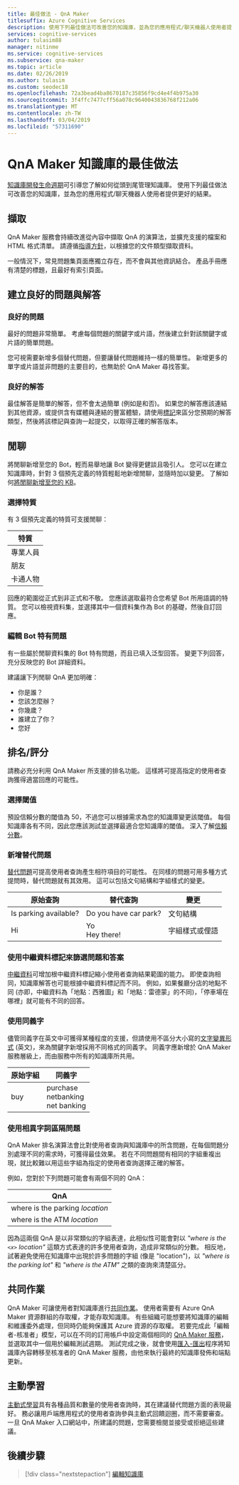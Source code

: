 ```yaml
---
title: 最佳做法 - QnA Maker
titlesuffix: Azure Cognitive Services
description: 使用下列最佳做法可改善您的知識庫，並為您的應用程式/聊天機器人使用者提供更好的結果。
services: cognitive-services
author: tulasim88
manager: nitinme
ms.service: cognitive-services
ms.subservice: qna-maker
ms.topic: article
ms.date: 02/26/2019
ms.author: tulasim
ms.custom: seodec18
ms.openlocfilehash: 72a3bead4ba8670187c35856f9cd4e4f4b975a30
ms.sourcegitcommit: 3f4ffc7477cff56a078c9640043836768f212a06
ms.translationtype: MT
ms.contentlocale: zh-TW
ms.lasthandoff: 03/04/2019
ms.locfileid: "57311690"
---
```

# <a name="best-practices-of-a-qna-maker-knowledge-base"></a>QnA Maker 知識庫的最佳做法
[知識庫開發生命週期](../Concepts/development-lifecycle-knowledge-base.md)可引導您了解如何從頭到尾管理知識庫。 使用下列最佳做法可改善您的知識庫，並為您的應用程式/聊天機器人使用者提供更好的結果。

## <a name="extraction"></a>擷取
QnA Maker 服務會持續改進從內容中擷取 QnA 的演算法，並擴充支援的檔案和 HTML 格式清單。 請遵循[指導方針](../Concepts/data-sources-supported.md)，以根據您的文件類型擷取資料。 

一般情況下，常見問題集頁面應獨立存在，而不會與其他資訊結合。 產品手冊應有清楚的標題，且最好有索引頁面。 

## <a name="creating-good-questions-and-answers"></a>建立良好的問題與解答

### <a name="good-questions"></a>良好的問題

最好的問題非常簡單。 考慮每個問題的關鍵字或片語，然後建立針對該關鍵字或片語的簡單問題。 

您可視需要新增多個替代問題，但要讓替代問題維持一樣的簡單性。 新增更多的單字或片語並非問題的主要目的，也無助於 QnA Maker 尋找答案。 

### <a name="good-answers"></a>良好的解答

最佳解答是簡單的解答，但不會太過簡單 (例如是和否)。 如果您的解答應該連結到其他資源，或提供含有媒體與連結的豐富體驗，請使用[標記](../how-to/metadata-generateanswer-usage.md)來區分您預期的解答類型，然後將該標記與查詢一起提交，以取得正確的解答版本。

## <a name="chit-chat"></a>閒聊
將閒聊新增至您的 Bot，輕而易舉地讓 Bot 變得更健談且吸引人。 您可以在建立知識庫時，針對 3 個預先定義的特質輕鬆地新增閒聊，並隨時加以變更。 了解如何[將閒聊新增至您的 KB](../How-To/chit-chat-knowledge-base.md)。 

### <a name="choosing-a-personality"></a>選擇特質
有 3 個預先定義的特質可支援閒聊： 

|特質|
|--|
|專業人員|
|朋友|
|卡通人物|

回應的範圍從正式到非正式和不敬。 您應該選取最符合您希望 Bot 所用語調的特質。 您可以檢視資料集，並選擇其中一個資料集作為 Bot 的基礎，然後自訂回應。 

### <a name="edit-bot-specific-questions"></a>編輯 Bot 特有問題
有一些屬於閒聊資料集的 Bot 特有問題，而且已填入泛型回答。 變更下列回答，充分反映您的 Bot 詳細資料。 

建議讓下列閒聊 QnA 更加明確：

* 你是誰？
* 您該怎麼辦？
* 你幾歲？
* 誰建立了你？
* 您好
   

## <a name="rankingscoring"></a>排名/評分
請務必充分利用 QnA Maker 所支援的排名功能。 這樣將可提高指定的使用者查詢獲得適當回應的可能性。

### <a name="choosing-a-threshold"></a>選擇閾值
預設信賴分數的閾值為 50，不過您可以根據需求為您的知識庫變更該閾值。 每個知識庫各有不同，因此您應該測試並選擇最適合您知識庫的閾值。 深入了解[信賴分數](../Concepts/confidence-score.md)。 

### <a name="add-alternate-questions"></a>新增替代問題
[替代問題](../How-To/edit-knowledge-base.md)可提高使用者查詢產生相符項目的可能性。 在同樣的問題可用多種方式提問時，替代問題就有其效用。 這可以包括文句結構和字組樣式的變更。

|原始查詢|替代查詢|變更| 
|--|--|--|
|Is parking available?|Do you have car park?|文句結構|
 |Hi|Yo<br>Hey there!|字組樣式或俚語|

<a name="use-metadata-filters"></a>

### <a name="use-metadata-tags-to-filter-questions-and-answers"></a>使用中繼資料標記來篩選問題和答案

[中繼資料](../How-To/edit-knowledge-base.md)可增加根中繼資料標記縮小使用者查詢結果範圍的能力。 即使查詢相同，知識庫解答也可能根據中繼資料標記而不同。 例如，如果餐廳分店的地點不同 (亦即，中繼資料為「地點：西雅圖」和「地點：雷德蒙」的不同)，「停車場在哪裡」就可能有不同的回答。

### <a name="use-synonyms"></a>使用同義字
儘管同義字在英文中可獲得某種程度的支援，但請使用不區分大小寫的[文字變異形式](https://westus.dev.cognitive.microsoft.com/docs/services/5a93fcf85b4ccd136866eb37/operations/5ac266295b4ccd1554da75fd) \(英文\)，來為關鍵字新增採用不同格式的同義字。 同義字應新增於 QnA Maker 服務層級上，而由服務中所有的知識庫所共用。

|原始字組|同義字|
|--|--|
|buy|purchase<br>netbanking<br>net banking|

### <a name="use-distinct-words-to-differentiate-questions"></a>使用相異字詞區隔問題
QnA Maker 排名演算法會比對使用者查詢與知識庫中的所含問題，在每個問題分別處理不同的需求時，可獲得最佳效果。 若在不同問題間有相同的字組重複出現，就比較難以用這些字組為指定的使用者查詢選擇正確的解答。 

例如，您對於下列問題可能會有兩個不同的 QnA：

|QnA|
|--|
|where is the parking *location*|
|where is the ATM *location*|

因為這兩個 QnA 是以非常類似的字組表達，此相似性可能會對以 *"where is the `<x>` location"* 這類方式表達的許多使用者查詢，造成非常類似的分數。 相反地，試著避免使用在知識庫中出現於許多問題的字組 (像是 "location")，以 *"where is the parking lot"* 和 *"where is the ATM"* 之類的查詢來清楚區分。 

## <a name="collaborate"></a>共同作業
QnA Maker 可讓使用者對知識庫進行[共同作業](../How-to/collaborate-knowledge-base.md)。 使用者需要有 Azure QnA Maker 資源群組的存取權，才能存取知識庫。 有些組織可能想要將知識庫的編輯和維護委外處理，但同時仍能夠保護其 Azure 資源的存取權。 若要完成此「編輯者-核准者」模型，可以在不同的訂用帳戶中設定兩個相同的 [QnA Maker 服務](../How-to/set-up-qnamaker-service-azure.md)，並選取其中一個用於編輯測試週期。 測試完成之後，就會使用[匯入-匯出](../Tutorials/migrate-knowledge-base.md)程序將知識庫內容轉移至核准者的 QnA Maker 服務，由他來執行最終的知識庫發佈和端點更新。

## <a name="active-learning"></a>主動學習

[主動式學習](../How-to/improve-knowledge-base.md)具有各種品質和數量的使用者查詢時，其在建議替代問題方面的表現最好。 務必讓用戶端應用程式的使用者查詢參與主動式回饋迴圈，而不需要審查。 一旦 QnA Maker 入口網站中，所建議的問題，您需要檢閱並接受或拒絕這些建議。 

## <a name="next-steps"></a>後續步驟

> [!div class="nextstepaction"]
> [編輯知識庫](../How-to/edit-knowledge-base.md)
